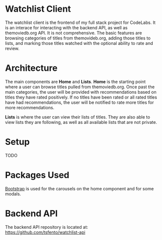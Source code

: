 # Watchlist Client

The watchlist client is the frontend of my full stack project for CodeLabs. It is an interace for interacting with the backend API, as well as themoviedb.org API. It is not comprehensive. The basic features are browsing categories of titles from themovideb.org, adding those titles to lists, and marking those titles watched with the optional ability to rate and review.


# Architecture

The main components are **Home** and **Lists**. **Home** is the starting point where a user can browse titles pulled from themoviedb.org. Once past the main categories, the user will be provided with recommendations based on titles they have rated positively. If no titles have been rated or all rated titles have had recommendations, the user will be notified to rate more titles for more recommendations.

**Lists** is where the user can view their lists of titles. They are also able to view lists they are following, as well as all available lists that are not private.

# Setup

TODO

# Packages Used

[Bootstrap](https://getbootstrap.com/) is used for the carousels on the home component and for some modals.

# Backend API

The backend API repository is located at: https://github.com/tsfento/watchlist-api
